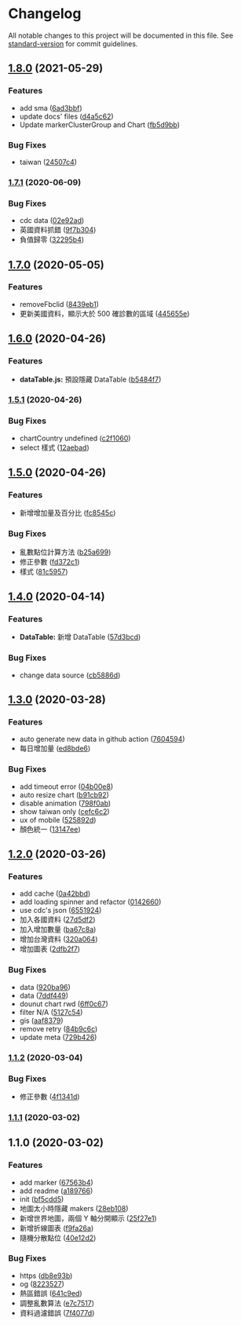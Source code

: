 # Changelog

All notable changes to this project will be documented in this file. See [standard-version](https://github.com/conventional-changelog/standard-version) for commit guidelines.

## [1.8.0](https://github.com/LinYenCheng/virus-and-where-to-find-them/compare/v1.7.1...v1.8.0) (2021-05-29)


### Features

* add sma ([6ad3bbf](https://github.com/LinYenCheng/virus-and-where-to-find-them/commit/6ad3bbf140c937ddcd22453249209d176728bb8f))
* update docs' files ([d4a5c62](https://github.com/LinYenCheng/virus-and-where-to-find-them/commit/d4a5c62fec16587e8d0f114ab7077fb0bcc9ea84))
* Update markerClusterGroup and Chart ([fb5d9bb](https://github.com/LinYenCheng/virus-and-where-to-find-them/commit/fb5d9bbddf61bac8c181adacdbb819fb9792d38c))


### Bug Fixes

* taiwan ([24507c4](https://github.com/LinYenCheng/virus-and-where-to-find-them/commit/24507c48746361f706b6280806eb7cc9354aea10))

### [1.7.1](https://github.com/LinYenCheng/virus-and-where-to-find-them/compare/v1.7.0...v1.7.1) (2020-06-09)


### Bug Fixes

* cdc data ([02e92ad](https://github.com/LinYenCheng/virus-and-where-to-find-them/commit/02e92add248391d88f45fc887b4468d067549c5f))
* 英國資料抓錯 ([9f7b304](https://github.com/LinYenCheng/virus-and-where-to-find-them/commit/9f7b304f928b1cba729c991204d7f9ff7b565755))
* 負值歸零 ([32295b4](https://github.com/LinYenCheng/virus-and-where-to-find-them/commit/32295b40da3e85b58d050f1130a76e7d1d45f506))

## [1.7.0](https://github.com/LinYenCheng/virus-and-where-to-find-them/compare/v1.6.0...v1.7.0) (2020-05-05)


### Features

* removeFbclid ([8439eb1](https://github.com/LinYenCheng/virus-and-where-to-find-them/commit/8439eb156db1a8cdea66d6d921c4b9b573de9e2d))
* 更新美國資料，顯示大於 500 確診數的區域 ([445655e](https://github.com/LinYenCheng/virus-and-where-to-find-them/commit/445655e81e5069363cdeac9e7b5eabb5ea7c12da))

## [1.6.0](https://github.com/LinYenCheng/virus-and-where-to-find-them/compare/v1.5.1...v1.6.0) (2020-04-26)


### Features

* **dataTable.js:** 預設隱藏 DataTable ([b5484f7](https://github.com/LinYenCheng/virus-and-where-to-find-them/commit/b5484f7e5edc1763caf55817387c0c51ac5fc594))

### [1.5.1](https://github.com/LinYenCheng/virus-and-where-to-find-them/compare/v1.5.0...v1.5.1) (2020-04-26)


### Bug Fixes

* chartCountry undefined ([c2f1060](https://github.com/LinYenCheng/virus-and-where-to-find-them/commit/c2f1060e176c2d173052c849882a6f008984f50f))
* select 樣式 ([12aebad](https://github.com/LinYenCheng/virus-and-where-to-find-them/commit/12aebad5ec904ba9805736c2ce0ffc45f59d89b5))

## [1.5.0](https://github.com/LinYenCheng/virus-and-where-to-find-them/compare/v1.4.0...v1.5.0) (2020-04-26)


### Features

* 新增增加量及百分比 ([fc8545c](https://github.com/LinYenCheng/virus-and-where-to-find-them/commit/fc8545ca2dc4538b56372f5627c7a9c667df0ad5))


### Bug Fixes

* 亂數點位計算方法 ([b25a699](https://github.com/LinYenCheng/virus-and-where-to-find-them/commit/b25a6999df3057d59c93dc92d388f22ab7c4b352))
* 修正參數 ([fd372c1](https://github.com/LinYenCheng/virus-and-where-to-find-them/commit/fd372c101218f2532514bd4184fa9ca84e0a7159))
* 樣式 ([81c5957](https://github.com/LinYenCheng/virus-and-where-to-find-them/commit/81c5957fe23d45e0ba631267bdd5c665dfc32931))

## [1.4.0](https://github.com/LinYenCheng/virus-and-where-to-find-them/compare/v1.3.0...v1.4.0) (2020-04-14)


### Features

* **DataTable:** 新增 DataTable ([57d3bcd](https://github.com/LinYenCheng/virus-and-where-to-find-them/commit/57d3bcd46961c7f68ffbd796409953d3750d62d4))


### Bug Fixes

* change data source ([cb5886d](https://github.com/LinYenCheng/virus-and-where-to-find-them/commit/cb5886d89f3e0edb0f03bc0eaec25885dec76d43))

## [1.3.0](https://github.com/LinYenCheng/virus-and-where-to-find-them/compare/v1.2.0...v1.3.0) (2020-03-28)


### Features

* auto generate new data in github action ([7604594](https://github.com/LinYenCheng/virus-and-where-to-find-them/commit/76045948d3d88249b8c2791ea6bddd1bf58a8790))
* 每日增加量 ([ed8bde6](https://github.com/LinYenCheng/virus-and-where-to-find-them/commit/ed8bde6816de9203cbcb04fd8930a1de90aa0d24))


### Bug Fixes

* add timeout error ([04b00e8](https://github.com/LinYenCheng/virus-and-where-to-find-them/commit/04b00e867735657d699b47b2be704e3d4e8d8d21))
* auto resize chart ([b91cb92](https://github.com/LinYenCheng/virus-and-where-to-find-them/commit/b91cb920645587fcb95a42baf7162ce616f2447f))
* disable animation ([798f0ab](https://github.com/LinYenCheng/virus-and-where-to-find-them/commit/798f0ab777d8099ec889753349e587636c7d9c67))
* show taiwan only ([cefc6c2](https://github.com/LinYenCheng/virus-and-where-to-find-them/commit/cefc6c247445d1e3218aa811c1bf8a01fbe0862f))
* ux of mobile ([525892d](https://github.com/LinYenCheng/virus-and-where-to-find-them/commit/525892d000b397f4d3fd461ad6d728ff36ba75e3))
* 顏色統一 ([13147ee](https://github.com/LinYenCheng/virus-and-where-to-find-them/commit/13147ee79a3f8798f937a97b56a532e56b142165))

## [1.2.0](https://github.com/LinYenCheng/virus-and-where-to-find-them/compare/v1.1.2...v1.2.0) (2020-03-26)


### Features

* add cache ([0a42bbd](https://github.com/LinYenCheng/virus-and-where-to-find-them/commit/0a42bbd167dc928d18bc66f47221ea15e798ba15))
* add loading spinner and refactor ([0142660](https://github.com/LinYenCheng/virus-and-where-to-find-them/commit/0142660320f02c25cd0577f52adb8302c234299f))
* use cdc's json ([6551924](https://github.com/LinYenCheng/virus-and-where-to-find-them/commit/655192499988c884a86744efd59a19439a23e97b))
* 加入各國資料 ([27d5df2](https://github.com/LinYenCheng/virus-and-where-to-find-them/commit/27d5df22c80a3cc93b6808f30be9542bf3959abb))
* 加入增加數量 ([ba67c8a](https://github.com/LinYenCheng/virus-and-where-to-find-them/commit/ba67c8a20dc91d5389aee11d8e98af9ba67bb8f6))
* 增加台灣資料 ([320a064](https://github.com/LinYenCheng/virus-and-where-to-find-them/commit/320a064208d05df5cb556dcc8def2fa9cc489cd8))
* 增加圖表 ([2dfb2f7](https://github.com/LinYenCheng/virus-and-where-to-find-them/commit/2dfb2f77f295ff95617e4aff7f2f8ef0a5022eda))


### Bug Fixes

* data ([920ba96](https://github.com/LinYenCheng/virus-and-where-to-find-them/commit/920ba9656900f559940e5063a24dd46c05b23c9a))
* data ([7ddf449](https://github.com/LinYenCheng/virus-and-where-to-find-them/commit/7ddf44998cc3a1b35253061a100c77445bb9d0b2))
* dounut chart rwd ([6ff0c67](https://github.com/LinYenCheng/virus-and-where-to-find-them/commit/6ff0c678c99dace05480e2d7d77e67a56c53366f))
* filter N/A ([5127c54](https://github.com/LinYenCheng/virus-and-where-to-find-them/commit/5127c5484a1712bf5f9bad3fabb3a3a9fa3f4654))
* gis ([aaf8379](https://github.com/LinYenCheng/virus-and-where-to-find-them/commit/aaf8379fa1f8e40a52f14ee88e2168ebe904c313))
* remove retry ([84b9c6c](https://github.com/LinYenCheng/virus-and-where-to-find-them/commit/84b9c6c1927d8540ea928ab1d9371b78db59178c))
* update meta ([729b426](https://github.com/LinYenCheng/virus-and-where-to-find-them/commit/729b42610541533dd14219b9c4d792bf251890de))

### [1.1.2](https://github.com/LinYenCheng/virus-and-where-to-find-them/compare/v1.1.1...v1.1.2) (2020-03-04)

### Bug Fixes

- 修正參數 ([4f1341d](https://github.com/LinYenCheng/virus-and-where-to-find-them/commit/4f1341da91f16379248123134314d4c1d421209e))

### [1.1.1](https://github.com/LinYenCheng/virus-and-where-to-find-them/compare/v1.1.0...v1.1.1) (2020-03-02)

## 1.1.0 (2020-03-02)

### Features

- add marker ([67563b4](https://github.com/LinYenCheng/virus-and-where-to-find-them/commit/67563b4bb4b80cdec8455d8d77be7bf7d689cb7c))
- add readme ([a189766](https://github.com/LinYenCheng/virus-and-where-to-find-them/commit/a189766bdc75bdbdd58665758ef82c234392bed0))
- init ([bf5cdd5](https://github.com/LinYenCheng/virus-and-where-to-find-them/commit/bf5cdd5424375609b4be65aab7668d81ee8fffe6))
- 地圖太小時隱藏 makers ([28eb108](https://github.com/LinYenCheng/virus-and-where-to-find-them/commit/28eb108c2e3015a582444f80cbee29f376998cdc))
- 新增世界地圖，兩個 Y 軸分開顯示 ([25f27e1](https://github.com/LinYenCheng/virus-and-where-to-find-them/commit/25f27e12ae9b53c9c921e3ff1baf7164c5a17b10))
- 新增折線圖表 ([f9fa26a](https://github.com/LinYenCheng/virus-and-where-to-find-them/commit/f9fa26a9f07fc835b727734c4c7913ac81a0d8bd))
- 隨機分散點位 ([40e12d2](https://github.com/LinYenCheng/virus-and-where-to-find-them/commit/40e12d22b9d670576739ba5c9036af24dccd4fc6))

### Bug Fixes

- https ([db8e93b](https://github.com/LinYenCheng/virus-and-where-to-find-them/commit/db8e93b852d5456395187d7cb461aea265a38e6b))
- og ([8223527](https://github.com/LinYenCheng/virus-and-where-to-find-them/commit/82235274019bb738ad851a6cc95ec79924807094))
- 熱區錯誤 ([641c9ed](https://github.com/LinYenCheng/virus-and-where-to-find-them/commit/641c9ed673f54ef26d4153f56f14bbfff128448c))
- 調整亂數算法 ([e7c7517](https://github.com/LinYenCheng/virus-and-where-to-find-them/commit/e7c7517d6ee3bda88c1ad35163a8221de486813a))
- 資料過濾錯誤 ([7f4077d](https://github.com/LinYenCheng/virus-and-where-to-find-them/commit/7f4077d2ca3ac99726e2f6698df8ab5923d97939))
